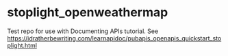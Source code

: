 # stoplight_openweathermap
Test repo for use with Documenting APIs tutorial. See https://idratherbewriting.com/learnapidoc/pubapis_openapis_quickstart_stoplight.html

